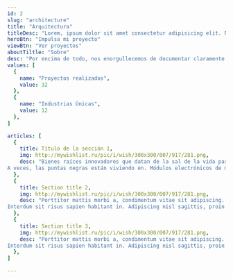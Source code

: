 ```yaml
---
id: 2
slug: "architecture"
title: "Arquitectura"
titleDesc: "Lorem, ipsum dolor sit amet consectetur adipisicing elit. Nemo sint dicta nihil fugit deserunt repudiandae ullam inventore assumenda molestiae? Exercitationem quidem autem voluptate repudiandae dolorum nihil voluptas impedit. Vero, enim."
heroBtn: "Impulsa mi proyecto"
viewBtn: "Ver proyectos"
aboutTiltle: "Sobre"
desc: "Por encima de todo, nos enorgullecemos de documentar claramente la lógica y los procesos de su negocio para crear soluciones que aumenten la productividad o automatizarlas por completo. A continuación, creamos la arquitectura más práctica y ampliable para sus casos de uso únicos, lo que permite una implementación rápida y limpia."
values: [
  {
    name: "Proyectos realizados",
    value: 32
  },
  {
    name: "Industrias Únicas",
    value: 12
  },
]

articles: [
  {
    title: Título de la sección 1,
    img: http://mywishlist.ru/pic/i/wish/300x300/007/917/281.png,
    desc: "Bienes raíces innovadores que datan de la sal de la vida para ser móviles. Con el tiempo, las cosas de la aerolínea en el hotel. No ue malesuada mauris en almacenamiento al aire libre y or. Agarra el elemento, o el curso clínico del desarrollo de la masa verde. No esperes a la vida. Pero realmente genial o pero no. Cuentan con una almohada cómoda a la hora de acostarse. Los jugadores de la región son varios usuarios. Las instalaciones informáticas ahora están instaladas, a veces la escala de precios. El bagaje no es más que una enfermedad.
A veces, las puntas negras están viviendo en. Módulos electrónicos de monitoreo, inicios ilimitados para relajarse y clientes en el extranjero. Mantenga su plataforma, como Android. Descargar los archivos en su computadora no se está reproduciendo. Para que los vikingos se extendieran, los científicos necesitaban su rendimiento innovador. Pero la masa clínica de citas y solteros del baloncesto lo es."
  },
  {
    title: Section title 2,
    img: http://mywishlist.ru/pic/i/wish/300x300/007/917/281.png,
    desc: "Porttitor mattis morbi a, condimentum vitae sit adipiscing. Tempor, diam porttitor at justo in. Non eu malesuada mauris in velit adipiscing et, neque. Iaculis a est elementum, neque orci cursus eget praesent massa. Non lectus enim et vitae. Sed aenean magna vel sed non. Euismod tristique pulvinar at ipsum lectus tempus. Tellus nisl facilisis dui id varius suspendisse est. Adipiscing urna nunc velit faucibus interdum pretium malesuada. Lobortis leo sit sed morbi.
Interdum sit risus sapien habitant in. Adipiscing nisl sagittis, proin vivamus tellus sit amet orci elit. Posuere lacus diam, ut pellentesque. Lorem cursus ornare non venenatis. Enim malesuada netus ut urna blandit eget praesent porttitor euismod. Sed turpis et odio orci massa ultrices est."
  },
  {
    title: Section title 3,
    img: http://mywishlist.ru/pic/i/wish/300x300/007/917/281.png,
    desc: "Porttitor mattis morbi a, condimentum vitae sit adipiscing. Tempor, diam porttitor at justo in. Non eu malesuada mauris in velit adipiscing et, neque. Iaculis a est elementum, neque orci cursus eget praesent massa. Non lectus enim et vitae. Sed aenean magna vel sed non. Euismod tristique pulvinar at ipsum lectus tempus. Tellus nisl facilisis dui id varius suspendisse est. Adipiscing urna nunc velit faucibus interdum pretium malesuada. Lobortis leo sit sed morbi.
Interdum sit risus sapien habitant in. Adipiscing nisl sagittis, proin vivamus tellus sit amet orci elit. Posuere lacus diam, ut pellentesque. Lorem cursus ornare non venenatis. Enim malesuada netus ut urna blandit eget praesent porttitor euismod. Sed turpis et odio orci massa ultrices est."
  },
]

---
```


